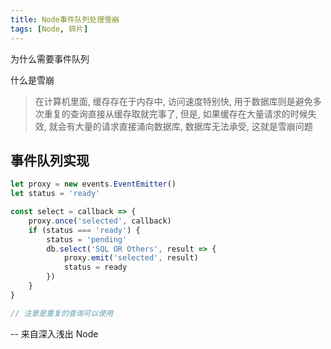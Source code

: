 ```yaml
---
title: Node事件队列处理雪崩
tags: [Node, 碎片]
---
```

为什么需要事件队列

什么是雪崩

> 在计算机里面, 缓存存在于内存中, 访问速度特别快, 用于数据库则是避免多次重复的查询直接从缓存取就完事了, 但是, 如果缓存在大量请求的时候失效, 就会有大量的请求直接涌向数据库, 数据库无法承受, 这就是雪崩问题



## 事件队列实现

```js
let proxy = new events.EventEmitter()
let status = 'ready'

const select = callback => {
    proxy.once('selected', callback)
    if (status === 'ready') {
        status = 'pending'
        db.select('SQL OR Others', result => {
            proxy.emit('selected', result)
            status = ready
        })
    }
}

// 注意是重复的查询可以使用
```

-- 来自深入浅出 Node

